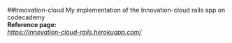##Innovation-cloud
My implementation of the Innovation-cloud rails app on codecademy</br>
<strong>Reference page: </strong></br>
<em>https://innovation-cloud-rails.herokuapp.com/<em>